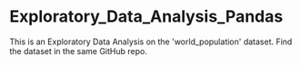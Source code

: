 # Exploratory_Data_Analysis_Pandas
This is an Exploratory Data Analysis on the 'world_population' dataset. Find the dataset in the same GitHub repo.
